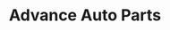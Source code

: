 ---
title: "Advance Auto Parts"
url: /orlando/advance-auto-parts-north-parramore-avenue/
shop: Autoteile
---